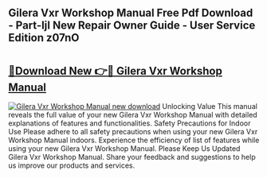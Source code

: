## Gilera Vxr Workshop Manual Free Pdf Download - Part-IjI New Repair Owner Guide - User Service Edition z07nO

# <h2><a href="http://bc66346.oget.top/?id=Gilera+Vxr+Workshop+Manual">🔗Download New 👉🔴 Gilera Vxr Workshop Manual</a></h2>

[![Gilera Vxr Workshop Manual new download](https://i.imgur.com/5g1atiW.png)](http://bc66346.oget.top/?id=Gilera+Vxr+Workshop+Manual)
Unlocking Value This manual reveals the full value of your new Gilera Vxr Workshop Manual with detailed explanations of features and functionalities. Safety Precautions for Indoor Use Please adhere to all safety precautions when using your new Gilera Vxr Workshop Manual indoors. Experience the efficiency of list of features while using your new Gilera Vxr Workshop Manual. Please Keep Us Updated Gilera Vxr Workshop Manual. Share your feedback and suggestions to help us improve our products and services.

